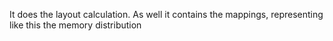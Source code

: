 It does the layout calculation. As well it contains the mappings, representing like this the memory distribution